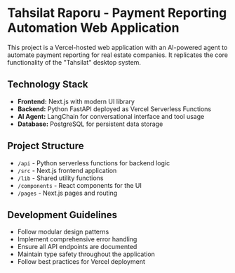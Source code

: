 <!-- Use this file to provide workspace-specific custom instructions to Copilot. -->
# Tahsilat Raporu - Payment Reporting Automation Web Application

This project is a Vercel-hosted web application with an AI-powered agent to automate payment reporting for real estate companies. It replicates the core functionality of the "Tahsilat" desktop system.

## Technology Stack
- **Frontend:** Next.js with modern UI library
- **Backend:** Python FastAPI deployed as Vercel Serverless Functions
- **AI Agent:** LangChain for conversational interface and tool usage
- **Database:** PostgreSQL for persistent data storage

## Project Structure
- `/api` - Python serverless functions for backend logic
- `/src` - Next.js frontend application
- `/lib` - Shared utility functions
- `/components` - React components for the UI
- `/pages` - Next.js pages and routing

## Development Guidelines
- Follow modular design patterns
- Implement comprehensive error handling
- Ensure all API endpoints are documented
- Maintain type safety throughout the application
- Follow best practices for Vercel deployment